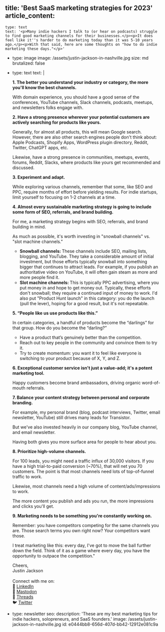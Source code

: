 title: 'Best SaaS marketing strategies for 2023'
article_content:
  -
    type: text
    text: '<p>Many indie hackers I talk to (or hear on podcasts) struggle to find good marketing channels for their businesses.</p><p>It does feel like it''s harder to do marketing today than it was 5-10 years ago.</p><p>With that said, here are some thoughts on "how to do indie marketing these days."</p>'
  -
    type: image
    image: /assets/justin-jackson-in-nashville.jpg
    size: md
    brutalized: false
  -
    type: text
    text: |
      <p><strong>1. The better you understand your industry or category, the more you'll know the best channels.</strong>&nbsp;</p><p>With domain experience, you should have a good sense of the conferences, YouTube channels, Slack channels, podcasts, meetups, and newsletters folks engage with.&nbsp;</p><p><strong>2. Have a strong presence wherever your potential customers are actively searching for products like yours.&nbsp;</strong></p><p>
      
      Generally, for almost all products, this will mean Google search. However, there are also other search engines people don't think about: Apple Podcasts, Shopify Apps, WordPress plugin directory, Reddit, Twitter, ChatGPT apps, etc. 
      
      Likewise, have a strong presence in communities, meetups, events, forums, Reddit, Slacks, where products like yours get recommended and discussed.&nbsp;</p><p><strong>3. Experiment and adapt.</strong>&nbsp;</p><p>While exploring various channels, remember that some, like SEO and PPC, require months of effort before yielding results. For indie startups, limit yourself to focusing on 1-2 channels at a time. </p><p><strong>4. Almost every sustainable marketing strategy is going to include some form of SEO, referrals, and brand building.
      
      </strong>For me, a marketing strategy begins with SEO, referrals, and brand building in mind. </p><p>As much as possible, it's worth investing in "snowball channels" vs. "slot machine channels." </p><ul><li><strong>Snowball channels: </strong>These channels include SEO, mailing lists, blogging, and YouTube. They take a considerable amount of initial investment, but those efforts typically snowball into something bigger that continues to attract leads. For example, if you publish an authoritative video on YouTube, it will often gain steam as more and more people find it. </li><li><strong>Slot machine channels: </strong>This is typically PPC advertising, where you put money in and hope to get money out. Typically, these efforts don't snowball; they require a continued input of money to work. I'd also put "Product Hunt launch" in this category: you do the launch (pull the lever), hoping for a good result, but it's not repeatable.</li></ul><p><strong>5. “People like us use products like this.” </strong></p><p>In certain categories, a handful of products become the “darlings” for that group. How do you become the “darling?” </p><ul><li>Have a product that’s genuinely better than the competition.</li><li>Reach out to key people in the community and convince them to try it.</li><li>Try to create momentum: you want it to feel like everyone is switching to your product because of X, Y, and Z. </li></ul><p><strong>6. Exceptional customer service isn't just a value-add; it's a potent marketing tool. </strong></p><p>Happy customers become brand ambassadors, driving organic word-of-mouth referrals. </p><p><strong>7. Balance your content strategy between personal and corporate branding. </strong></p><p>For example, my personal brand (blog, podcast interviews, Twitter, email newsletter, YouTube) still drives many leads for Transistor. </p><p>But we've also invested heavily in our company blog, YouTube channel, and email newsletter. </p><p>Having both gives you more surface area for people to hear about you. </p><p><strong>8. Prioritize high-volume channels. </strong></p><p>For 100 leads, you might need a traffic influx of 30,000 visitors. If you have a high trial-to-paid conversion (~70%), that will net you 70 customers. The point is that most channels need lots of top-of-funnel traffic to work. </p><p>Likewise, most channels need a high volume of content/ads/impressions to work. </p><p>The more content you publish and ads you run, the more impressions and clicks you'll get. </p><p><strong>9. Marketing needs to be something you're constantly working on.</strong> </p><p>Remember: you have competitors competing for the same channels you are. Those search terms you own right now? Your competitors want those. </p><p>I treat marketing like this: every day, I've got to move the ball further down the field. Think of it as a game where every day, you have the opportunity to outpace the competition."&nbsp;</p><p>Cheers,<br>Justin Jackson<br><br>Connect with me on:<br>💼&nbsp;<a href="https://www.linkedin.com/in/justinijackson/">LinkedIn</a><br>🐘&nbsp;<a href="https://mastodon.social/@mijustin">Mastodon</a><br>🧵&nbsp;<a href="https://www.threads.net/@mijustin">Threads</a><br>🐦&nbsp;<a href="https://twitter.com/mijustin">Twitter</a></p>
  -
    type: newsletter
seo:
  description: 'These are my best marketing tips for indie hackers, solopreneurs, and SaaS founders.'
  image: /assets/justin-jackson-in-nashville.jpg
id: e0444bb8-656d-407d-bb42-12912e081c9a
